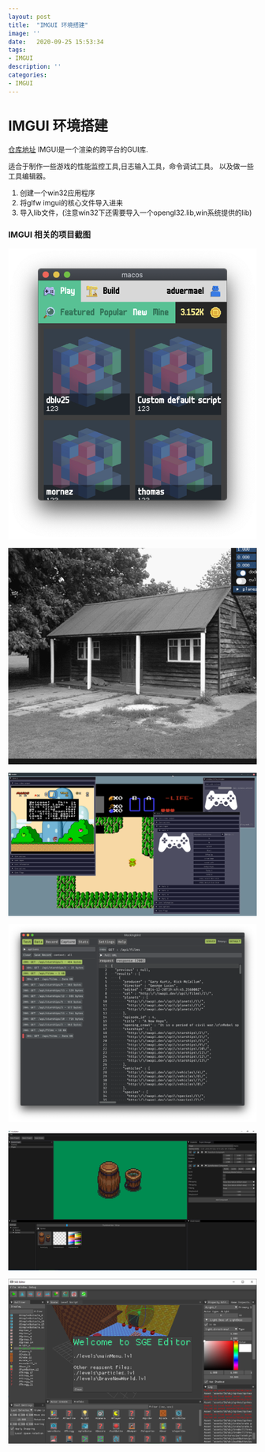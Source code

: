 ```yaml
---
layout: post
title:  "IMGUI 环境搭建"
image: ''
date:   2020-09-25 15:53:34
tags:
- IMGUI
description: ''
categories: 
- IMGUI
---
```

# IMGUI 环境搭建
[仓库地址](https://github.com/ocornut/imgui.git) 
IMGUI是一个渲染的跨平台的GUI库.

适合于制作一些游戏的性能监控工具,日志输入工具，命令调试工具。
以及做一些工具编辑器。

1. 创建一个win32应用程序
2. 将glfw imgui的核心文件导入进来
3. 导入lib文件，(注意win32下还需要导入一个opengl32.lib,win系统提供的lib)

### IMGUI 相关的项目截图

![图片](..\assets\img\opengl\imgui1.png)  

![图片](..\assets\img\opengl\imgui2.gif)  

![图片](..\assets\img\opengl\imgui3.png)  

![图片](..\assets\img\opengl\imgui4.png)  

![图片](..\assets\img\opengl\imgui5.png)  

![图片](..\assets\img\opengl\imgui6.png)  

